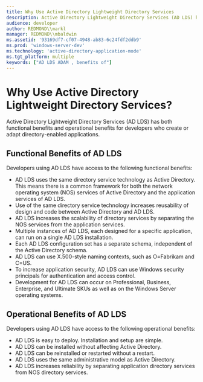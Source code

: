 ```yaml
---
title: Why Use Active Directory Lightweight Directory Services
description: Active Directory Lightweight Directory Services (AD LDS) has both functional benefits and operational benefits for developers who create or adapt directory-enabled applications.
audience: developer
author: REDMOND\\markl
manager: REDMOND\\mbaldwin
ms.assetid: '93169df7-cf07-4948-ab83-6c24fdf2ddb9'
ms.prod: 'windows-server-dev'
ms.technology: 'active-directory-application-mode'
ms.tgt_platform: multiple
keywords: ["AD LDS ADAM , benefits of"]
---
```


# Why Use Active Directory Lightweight Directory Services?

Active Directory Lightweight Directory Services (AD LDS) has both functional benefits and operational benefits for developers who create or adapt directory-enabled applications.

## Functional Benefits of AD LDS

Developers using AD LDS have access to the following functional benefits:

-   AD LDS uses the same directory service technology as Active Directory. This means there is a common framework for both the network operating system (NOS) services of Active Directory and the application services of AD LDS.
-   Use of the same directory service technology increases reusability of design and code between Active Directory and AD LDS.
-   AD LDS increases the scalability of directory services by separating the NOS services from the application services.
-   Multiple instances of AD LDS, each designed for a specific application, can run on a single AD LDS installation.
-   Each AD LDS configuration set has a separate schema, independent of the Active Directory schema.
-   AD LDS can use X.500-style naming contexts, such as O=Fabrikam and C=US.
-   To increase application security, AD LDS can use Windows security principals for authentication and access control.
-   Development for AD LDS can occur on Professional, Business, Enterprise, and Ultimate SKUs as well as on the Windows Server operating systems.

## Operational Benefits of AD LDS

Developers using AD LDS have access to the following operational benefits:

-   AD LDS is easy to deploy. Installation and setup are simple.
-   AD LDS can be installed without affecting Active Directory.
-   AD LDS can be reinstalled or restarted without a restart.
-   AD LDS uses the same administrative model as Active Directory.
-   AD LDS increases reliability by separating application directory services from NOS directory services.

 

 




